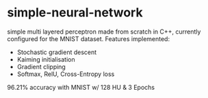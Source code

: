 # simple-neural-network
simple multi layered perceptron made from scratch in C++, currently configured for the MNIST dataset.
Features implemented:

- Stochastic gradient descent
- Kaiming initialisation
- Gradient clipping
- Softmax, RelU, Cross-Entropy loss

96.21% accuracy with MNIST w/ 128 HU & 3 Epochs

